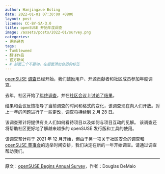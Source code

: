 ```yaml
---
author: Hanjingxue Boling
date: 2022-01-01 07:30:00 +0800
layout: post
license: CC-BY-SA-3.0
title: openSUSE 开始年度调查
image: /assets/posts/2022-01/survey.png
categories:
- 更新通告
tags:
- Tumbleweed
- 翻译作品
- 官方新闻
- # 前面三个不要动，在后面添加合适的标签
---
```


[openSUSE](https://www.opensuse.org/) [调查](https://survey.opensuse.org/)已经开始，我们鼓励用户、开源贡献者和社区成员参加年度调查。

去年，社区开始了[年终调查](https://news.opensuse.org/2020/12/19/introducing-the-opensuse-2020-end-of-year-survey/)，并在[社区会议](https://etherpad.opensuse.org/p/weeklymeeting)上[讨论了结果](https://news.opensuse.org/2021/01/18/meetup-will-discuss-survey-results-project-improvements/)。

结果和会议反馈指导了当前调查的时间和格式的变化，该调查现在向人们开放。对上一年的问题进行了一些更改，调查将持续到 2 月 28 日。

该调查预计将提供有关人们如何看待项目以及如何与项目互动的见解。 该调查还将帮助社区更好地了解越来越多的 openSUSE 发行版和工具的使用。

该调查预计将于 2021 年 12 月开始，但由于另一项关于社区安全的调查和 [openSUSE 董事会](https://en.opensuse.org/openSUSE:Board)的选举时间安排，我们决定在新的一年开始调查。请通过调查帮助我们。

------

原文：[openSUSE Begins Annual Survey](https://news.opensuse.org/2022/01/17/os-begins-annual-survey/)，作者：Douglas DeMaio